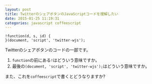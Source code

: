 ```yaml
---
layout: post
title: TwitterのシェアボタンのJavaScriptコードを理解したい
date: 2015-01-25 11:19:31
categories: javascript coffeescript
---
```

```
!function(d, s, id) {
}(document, 'script', 'twitter-wjs');
```

<p>Twitterのシェアボタンのコードの一部です。</p>

<ol>
<li><code>function</code>の前にある<code>!</code>はどういう意味ですか。</li>
<li>最後の<code>(document, 'script', 'twitter-wjs');</code>はどういう意味ですか。</li>
</ol>

<p>また、これを<code>coffeescript</code>で書くとどうなりますか?</p>
